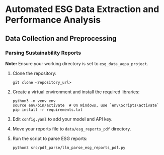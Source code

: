 # Automated ESG Data Extraction and Performance Analysis

## Data Collection and Preprocessing

### Parsing Sustainability Reports

**Note:** Ensure your working directory is set to `esg_data_aepa_project`.

1. Clone the repository:

   ```shell
   git clone <repository_url>
   ```

2. Create a virtual environment and install the required libraries:

   ```shell
   python3 -m venv env
   source env/bin/activate  # On Windows, use `env\Scripts\activate`
   pip install -r requirements.txt
   ```

3. Edit `config.yaml` to add your model and API key.

4. Move your reports file to `data/esg_reports_pdf` directory.

5. Run the script to parse ESG reports:

   ```shell
   python3 src/pdf_parse/llm_parse_esg_reports_pdf.py
   ```